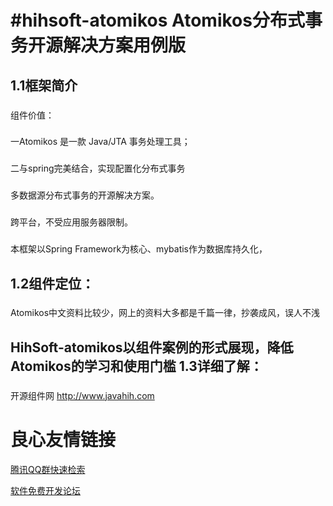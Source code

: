 #hihsoft-atomikos
Atomikos分布式事务开源解决方案用例版
==============================================================================================================
1.1框架简介
----------------------------------------------------------------------------------------------------
###
组件价值：
###
一Atomikos 是一款 Java/JTA 事务处理工具；
###
二与spring完美结合，实现配置化分布式事务
###
多数据源分布式事务的开源解决方案。
###
跨平台，不受应用服务器限制。
###
本框架以Spring Framework为核心、mybatis作为数据库持久化，
###
1.2组件定位：
------------------------------------------------------------------
###
Atomikos中文资料比较少，网上的资料大多都是千篇一律，抄袭成风，误人不浅
###
HihSoft-atomikos以组件案例的形式展现，降低Atomikos的学习和使用门槛
1.3详细了解：
------------------------------------------------------------------
###
开源组件网
http://www.javahih.com



 # 良心友情链接

[腾讯QQ群快速检索](http://u.720life.cn/s/8cf73f7c)

[软件免费开发论坛](http://u.720life.cn/s/bbb01dc0)